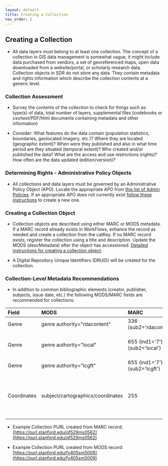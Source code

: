 ```yaml
---
layout: default
title: Creating a Collection
nav_order: 2
---
```


## Creating a Collection

* All data layers must belong to at least one collection. The concept of a collection in GIS data management is somewhat vague, it might include data purchased from vendors, a set of georeferenced maps, open data downloaded from a website/portal, or scholarly research data. Collection objects in SDR do not store any data. They contain metadata and rights information which describe the collection contents at a generic level.

### Collection Assessment

* Survey the contents of the collection to check for things such as: type(s) of data, total number of layers, supplemental files (codebooks or csv/text/PDF/html documents containing metadata and other information)

* Consider: What features do the data contain (population statistics, boundaries, geolocated imagery, etc.)? Where they are located (geographic extent)? When were they published and also in what time period are they situated (temporal extent)? Who created and/or published the data? What are the access and use restrictions (rights)? How often are the data updated (edition/version)? 


### Determining Rights - Administrative Policy Objects

* All collections and data layers must be governed by an Administrative Policy Object (APO). Locate the appropriate APO from [this list of Admin Policies](https://argo.stanford.edu/catalog/facet/nonhydrus_apo_title_ssim). If an appropriate APO does not currently exist [follow these instructions](https://consul.stanford.edu/display/DLSSDOCS/Argo+-+How+to+Create+an+APO) to create a new one.

### Creating a Collection Object

* Collection objects are described using either MARC or MODS metadata. If a MARC record already exists in WorkFlows, enhance the record as needed and create a collection from the catKey. If no MARC record exists, register the collection using a title and description. Update the MODS (descMetadata) after the object has accessioned. [Detailed instructions for creating a collection object](https://consul.stanford.edu/display/DLSSDOCS/Argo+-+How+to+create+and+apply+a+collection+object).

* A Digital Repository Unique Identifiers (DRUID) will be created for the collection.

### Collection-Level Metadata Recommendations

* In addition to common bibliographic elements (creator, publisher, subjects, issue date, etc.) the following MODS/MARC fields are recommended for collections:

|Field|MODS|MARC|Example|
|:-----|:------|:------|:------|
|Genre|genre authority="rdacontent"|336 (sub2='rdacontent')|cartographic dataset|
|Genre|genre authority="local"|655 (ind1='7'), (sub2='local')|Geographic information systems data|
|Genre|genre authority="lcgft"|655 (ind1='7'), (sub2='lcgft')|Geospatial data|
|Coordinates|subject/cartographics/coordinates|255|(W 121.4851--W 120.3878/N 038.0775--N 037.1347)|

* Example Collection PURL created from MARC record: [https://purl.stanford.edu/qf529ms0562](https://purl.stanford.edu/qf529ms0562)

* Example Collection PURL created from MODS record: [https://purl.stanford.edu/fy405sm5009](https://purl.stanford.edu/fy405sm5009)

